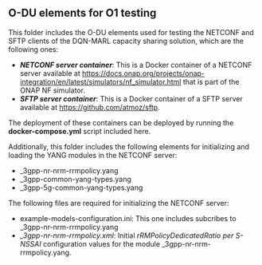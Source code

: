 ## O-DU elements for O1 testing

This folder includes the O-DU elements used for testing the NETCONF and SFTP clients of the DQN-MARL capacity sharing solution, which are the following ones: 
- ***NETCONF server container***: This is a Docker container of a NETCONF server available at https://docs.onap.org/projects/onap-integration/en/latest/simulators/nf_simulator.html that is part of the ONAP NF simulator.
- ***SFTP server container***: This is a Docker container of a SFTP server available at https://github.com/atmoz/sftp. 

The deployment of these containers can be deployed by running the **docker-compose.yml** script included here. 

Additionally, this folder includes the following elements for initializing and loading the YANG modules in the NETCONF server: 
- _3gpp-nr-nrm-rrmpolicy.yang
- _3gpp-common-yang-types.yang
- _3gpp-5g-common-yang-types.yang

The following files are required for initializing the NETCONF server: 
- example-models-configuration.ini: This one includes subcribes to _3gpp-nr-nrm-rrmpolicy.yang 
- *_3gpp-nr-nrm-rrmpolicy.xml*: Initial *rRMPolicyDedicatedRatio per S-NSSAI* configuration values for the module _3gpp-nr-nrm-rrmpolicy.yang. 
